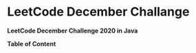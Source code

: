 <!---Template

- [January1 - ]()  [Try it out!]()

 --->
 <!---Template

### January

Q:

A:
```java

```
 --->

# LeetCode December Challange

**LeetCode December Challenge 2020 in Java**

**Table of Content**

<!-- - [January1 - ]()  [Try it out!]() -->
